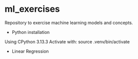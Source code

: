 # ml_exercises
Repository to exercise machine learning models and concepts.

* Python installation

Using CPython 3.13.3
Activate with: source .venv/bin/activate

* Linear Regression


